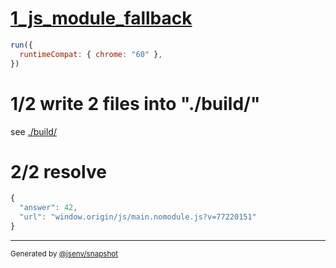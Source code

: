 # [1_js_module_fallback](../../script_type_module.test.mjs#L27)

```js
run({
  runtimeCompat: { chrome: "60" },
})
```

# 1/2 write 2 files into "./build/"

see [./build/](./build/)

# 2/2 resolve

```js
{
  "answer": 42,
  "url": "window.origin/js/main.nomodule.js?v=77220151"
}
```
---
<sub>
  Generated by <a href="https://github.com/jsenv/core/tree/main/packages/independent/snapshot">@jsenv/snapshot</a>
</sub>